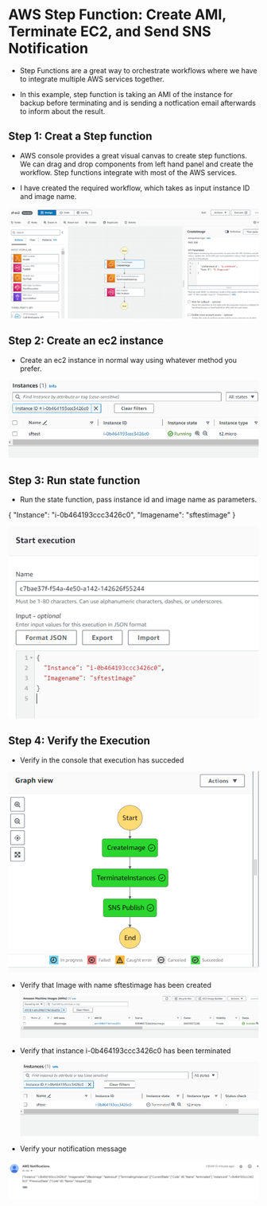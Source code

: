 # AWS Step Function: Create AMI, Terminate EC2, and Send SNS Notification

- Step Functions are a great way to orchestrate workflows where we have to integrate multiple AWS services together.

- In this example, step function is taking an AMI of the instance for backup before terminating and is sending a notfication email afterwards to inform about the result. 

## Step 1: Creat a Step function
   - AWS console provides a great visual canvas to create step functions. We can drag and drop components from left hand panel and create the workflow. Step functions integrate with most of the AWS services.
  
  - I have created the required workflow, which takes as input instance ID and image name.
  
  ![alt text](Images/state-function/sf-1.png)

## Step 2: Create an ec2 instance
   - Create an ec2 instance in normal way using whatever method you prefer.
  
![alt text](Images/state-function/sf-2.png)

## Step 3: Run state function
   - Run the state function, pass instance id and image name as parameters.
  
{
  "Instance": "i-0b464193ccc3426c0",
  "Imagename": "sftestimage"
}


![alt text](Images/state-function/sf-3.png)

## Step 4: Verify the Execution
 - Verify in the console that execution has succeded
  
  ![alt text](Images/state-function/sf-6.png)
 
 - Verify that Image with name sftestimage has been created
   
   ![alt text](Images/state-function/sf-7.png)

- Verify that instance i-0b464193ccc3426c0 has been terminated
  
  ![alt text](Images/state-function/sf-8.png)

- Verify your notification message 
  
 ![alt text](Images/state-function/sf-10.png)

  
